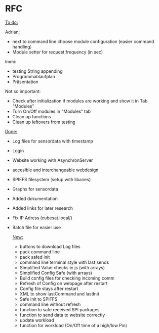 # RFC

<ins>To do:</ins>

Adrian:
- next to command line choose module configuration (easier command handling)
- Module setter for request frequency (in sec)

Immi:
- testing String appending
- Programmablaufplan
- Präsentation

Not so important:
- Check after initialization if modules are working and show it in Tab "Modules"
- Turn On/Off modules in "Modules" tab
- Clean up functions 
- Clean up leftovers from testing

<ins>Done:</ins>
- Log files for sensordata with timestamp
- Login
- Website working with AsynchronServer
- accesible and interchangeable webdesign
- SPIFFS filesystem (setup with libaries)
- Graphs for sensordata
- Added dokumentation
- Added links for later research
- Fix IP Adress (cubesat.local/)
- Batch file for easier use


    <ins>New:</ins>
    - buttons to download Log files
    - pack command line
    - pack safed Init
    - command line terminal style with last sends
    - Simplified Value checks in js (with arrays)
    - Simplified Config Safe (with arrays)
    - Build config files for checking incoming comm
    - Refresh of Config on webpage after restart
    - Config file stays after restart
    - XML to show lastCommand and lastInit
    - Safe Init to SPIFFS
    - command line without refresh
    - function to safe received SPI packages
    - function to send data to website correctly
    - update workload
    - function for workload (On/Off time of a high/low Pin)
